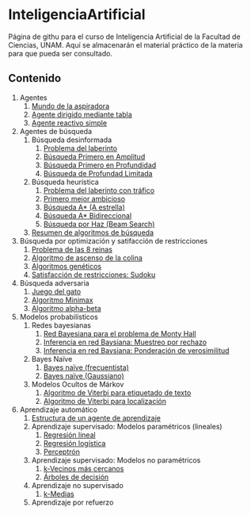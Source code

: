 # InteligenciaArtificial
Página de githu para el curso de Inteligencia Artificial de la Facultad de Ciencias, UNAM. Aquí se almacenarán el material práctico de la materia para que pueda ser consultado.

## Contenido

1. Agentes
    1. [Mundo de la aspiradora](https://VictorMijangosDeLaCruz.github.io/InteligenciaArtificial/01%20Agentes/01%20VacuumWorld.html)
    2. [Agente dirigido mediante tabla](https://VictorMijangosDeLaCruz.github.io/InteligenciaArtificial/01%20Agentes/02%20TableDrivenAgent.html)
    3. [Agente reactivo simple](https://VictorMijangosDeLaCruz.github.io/InteligenciaArtificial/01%20Agentes/03%20SimpleReflexAgent.html)
2. Agentes de búsqueda
    1. Búsqueda desinformada
        1. [Problema del laberinto](https://VictorMijangosDeLaCruz.github.io/InteligenciaArtificial/02%20Busqueda/01%20MazeProblem.html)
        2. [Búsqueda Primero en Amplitud](https://VictorMijangosDeLaCruz.github.io/InteligenciaArtificial/02%20Busqueda/02%20BreadthFirstSearch.html)
        3. [Búsqueda Primero en Profundidad](https://VictorMijangosDeLaCruz.github.io/InteligenciaArtificial/02%20Busqueda/03%20DepthFirstSearch.html)
        4. [Búsqueda de Profundad Limitada](https://VictorMijangosDeLaCruz.github.io/InteligenciaArtificial/02%20Busqueda/04%20DepthLimitedSearch.html)
    2. Búsqueda heurística
        1. [Problema del laberinto con tráfico](https://VictorMijangosDeLaCruz.github.io/InteligenciaArtificial/02%20Busqueda/05%20TrafficMazeSimulator.html)
        2. [Primero mejor ambicioso](https://VictorMijangosDeLaCruz.github.io/InteligenciaArtificial/02%20Busqueda/06%20GreedyBestFirstSearch.html)
        3. [Búsqueda A* (A estrella)](https://VictorMijangosDeLaCruz.github.io/InteligenciaArtificial/02%20Busqueda/07%20AStar.html)
        4. [Búsqueda A* Bidireccional](https://VictorMijangosDeLaCruz.github.io/InteligenciaArtificial/02%20Busqueda/08%20BidirectionalAStar.html)
        5. [Búsqueda por Haz (Beam Search)](https://VictorMijangosDeLaCruz.github.io/InteligenciaArtificial/02%20Busqueda/09%20BeamSearch.html)
    3. [Resumen de algoritmos de búsqueda](https://VictorMijangosDeLaCruz.github.io/InteligenciaArtificial/02%20Busqueda/10%20ResumenBusqueda.html)
3. Búsqueda por optimización y satifacción de restricciones
    1. [Problema de las 8 reinas](https://VictorMijangosDeLaCruz.github.io/InteligenciaArtificial/03%20Optimizacion/01%208Queens.html)
    2. [Algoritmo de ascenso de la colina](https://VictorMijangosDeLaCruz.github.io/InteligenciaArtificial/03%20Optimizacion/02%20HillClimbing.html)
    3. [Algoritmos genéticos](https://VictorMijangosDeLaCruz.github.io/InteligenciaArtificial/03%20Optimizacion/03%20Genetic.html)
    4. [Satisfacción de restricciones: Sudoku](https://VictorMijangosDeLaCruz.github.io/InteligenciaArtificial/03%20Optimizacion/04%20Sudoku.html)
4. Búsqueda adversaria
    1. [Juego del gato](https://VictorMijangosDeLaCruz.github.io/InteligenciaArtificial/03%20Optimizacion/05%20Gato.html)
    2. [Algoritmo Minimax](https://VictorMijangosDeLaCruz.github.io/InteligenciaArtificial/03%20Optimizacion/06%20Minimax.html)
    3. [Algoritmo alpha-beta](https://VictorMijangosDeLaCruz.github.io/InteligenciaArtificial/03%20Optimizacion/07%20AlphaBeta.html)
5. Modelos probabilísticos
    1. Redes bayesianas
        1. [Red Bayesiana para el problema de Monty Hall](https://VictorMijangosDeLaCruz.github.io/InteligenciaArtificial/04%20Probabilisticos/01%20MontyHall.html)
        2. [Inferencia en red Baysiana: Muestreo por rechazo](https://VictorMijangosDeLaCruz.github.io/InteligenciaArtificial/04%20Probabilisticos/02%20RejectionSampling.html)
        3. [Inferencia en red Baysiana: Ponderación de verosimilitud](https://VictorMijangosDeLaCruz.github.io/InteligenciaArtificial/04%20Probabilisticos/03%20LikelihoodWeighting.html)
    2. Bayes Naïve
        1. [Bayes naïve (frecuentista)](https://VictorMijangosDeLaCruz.github.io/InteligenciaArtificial/04%20Probabilisticos/04%20NaiveBayes.html)
        2. [Bayes naïve (Gaussiano)](https://VictorMijangosDeLaCruz.github.io/InteligenciaArtificial/04%20Probabilisticos/05%20GaussianNaiveBayes.html)
    3. Modelos Ocultos de Márkov
        1. [Algoritmo de Viterbi para etiquetado de texto](https://VictorMijangosDeLaCruz.github.io/InteligenciaArtificial/04%20Probabilisticos/06%20HMMViterbi.html)
        2. [Algoritmo de Viterbi para localización](https://VictorMijangosDeLaCruz.github.io/InteligenciaArtificial/04%20Probabilisticos/07%20ViterbiLocalization.html)
6. Aprendizaje automático
    1. [Estructura de un agente de aprendizaje](https://VictorMijangosDeLaCruz.github.io/InteligenciaArtificial/05%20Aprendizaje/00%20EstructuraAprendizaje.html)
    2. Aprendizaje supervisado: Modelos paramétricos (lineales)
        1. [Regresión lineal](https://VictorMijangosDeLaCruz.github.io/InteligenciaArtificial/05%20Aprendizaje/01%20LinearRegression.html)
        2. [Regresión logística](https://VictorMijangosDeLaCruz.github.io/InteligenciaArtificial/05%20Aprendizaje/02%20LogisticRegression.html)
        3. [Perceptrón](https://VictorMijangosDeLaCruz.github.io/InteligenciaArtificial/05%20Aprendizaje/03%20Perceptron.html)
    3. Aprendizaje supervisado: Modelos no paramétricos
        1. [k-Vecinos más cercanos](https://VictorMijangosDeLaCruz.github.io/InteligenciaArtificial/05%20Aprendizaje/04%20kNN.html)
        2. [Árboles de decisión](https://VictorMijangosDeLaCruz.github.io/InteligenciaArtificial/05%20Aprendizaje/05%20DecisionTrees.html)
    4. Aprendizaje no supervisado
        1. [k-Medias](https://VictorMijangosDeLaCruz.github.io/InteligenciaArtificial/05%20Aprendizaje/06%20kMeans.html)
    5. Aprendizaje por refuerzo
